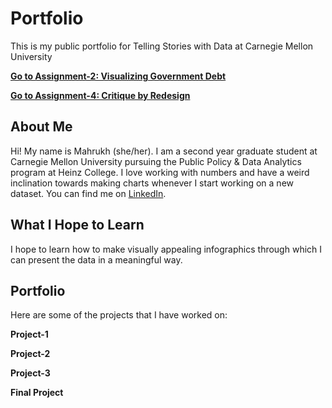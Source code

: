 # Portfolio
This is my public portfolio for Telling Stories with Data at Carnegie Mellon University

**[Go to Assignment-2: Visualizing Government Debt](https://mahrukh-k.github.io/Portfolio/dataviz2.html)**

**[Go to Assignment-4: Critique by Redesign](https://mahrukh-k.github.io/Portfolio/assignment_4.html)**

## **About Me**
Hi! My name is Mahrukh (she/her). I am a second year graduate student at Carnegie Mellon University pursuing the Public Policy & Data Analytics program at Heinz College. I love working with numbers and have a weird inclination towards making charts whenever I start working on a new dataset. You can find me on [LinkedIn](https://www.linkedin.com/in/mahrukh-khan/).

## **What I Hope to Learn**
I hope to learn how to make visually appealing infographics through which I can present the data in a meaningful way. 


## **Portfolio**
Here are some of the projects that I have worked on:

**Project-1**

**Project-2**

**Project-3**

**Final Project**
